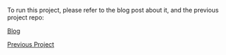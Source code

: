 To run this project, please refer to the blog post about it, and the previous project repo:

[Blog](https://allexfranc.github.io/)


[Previous Project](https://github.com/allexfranc/scheduler1)